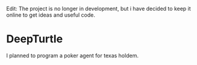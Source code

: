 Edit: The project is no longer in development, but i have decided to keep it online to get ideas and useful code.

# DeepTurtle
I planned to program a poker agent for texas holdem.

